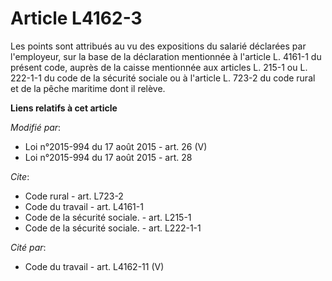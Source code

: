 # Article L4162-3

Les points sont attribués au vu des expositions du salarié déclarées par l'employeur, sur la base de la déclaration
mentionnée à l'article L. 4161-1 du présent code, auprès de la caisse mentionnée aux articles L. 215-1 ou L. 222-1-1 du code
de la sécurité sociale ou à l'article L. 723-2 du code rural et de la pêche maritime dont il relève.

**Liens relatifs à cet article**

_Modifié par_:

  - Loi n°2015-994 du 17 août 2015 - art. 26 (V)
  - Loi n°2015-994 du 17 août 2015 - art. 28

_Cite_:

  - Code rural - art. L723-2
  - Code du travail - art. L4161-1
  - Code de la sécurité sociale. - art. L215-1
  - Code de la sécurité sociale. - art. L222-1-1

_Cité par_:

  - Code du travail - art. L4162-11 (V)
